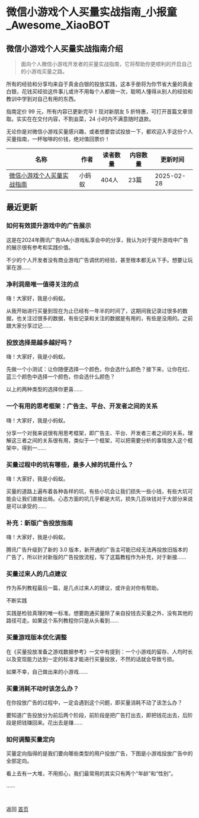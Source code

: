 # 微信小游戏个人买量实战指南_小报童_Awesome_XiaoBOT

## 微信小游戏个人买量实战指南介绍
> 面向个人微信小游戏开发者的买量实战指南，它将帮助你更顺利的开启自己的小游戏买量之路。    
    
所有的经验和分享均来自于真金白银的投放实践，这本手册将为你节省大量的真金白银，花钱买经验这件事儿或许不用每个人都做一次，聪明人懂得从别人的经验和教训中学到对自己有用的东西。    
    
指南定价 99 元，所有内容已更新完毕！现对新朋友 5 折特惠，可打开首篇文章领取。实实在在交付内容，不割韭菜，24 小时内不满意随时退款。    
    
无论你是对微信小游戏买量感兴趣，或者想要尝试投放一下，都欢迎入手这份个人买量指南，一杯咖啡的价钱，绝对值回票价！  
  


|名称|作者|读者数量|内容数量|更新时间|
|---|---|---|---|---|
|[微信小游戏个人买量实战指南](https://xiaobot.net/p/wxminigamemlsz?refer=0b133df9-27dc-423b-8101-639049001c13)|小蚂蚁|404人|23篇|2025-02-28|

## 最近更新
### 如何有效提升游戏中的广告展示

这是在2024年腾讯广告IAA小游戏私享会中的分享，我认为对于提升游戏中广告的展示很有参考和实践价值。

不少的个人开发者没有商业游戏广告调优的经验，甚至根本都无从下手。想要让玩家在游......

### 净利润是唯一值得关注的点

嗨！大家好，我是小蚂蚁。

从我开始进行买量到现在为止已经有一年半的时间了，这期间我记录过很多的数据，也关注过很多的数据，有些记录和关注的数据是有用的，有些是没用的。之前跟大家分享过记......

### 投放选择是越多越好吗？

嗨！大家好，我是小蚂蚁。

先做一个小测试：让你随便选择一个颜色，你会选什么颜色？接下来，让你在红、蓝三个颜色中选择一个颜色，你会选什么颜色？

以上的两种类型的选择你更喜......

### 一个有用的思考框架：广告主、平台、开发者之间的关系

嗨！大家好，我是小蚂蚁。

分享一个对我来说很有用思考框架，即广告主、平台、开发者三者之间的关系，理解这三者之间的关系很有用，类似于一个框架，可以把需要分析的事情放入这个框架中，得到一......

### 买量过程中的坑有哪些，最多人掉的坑是什么？

嗨！大家好，我是小蚂蚁。

买量的道路上遍布着各种各样的坑，有些小坑会让我们损失一些小钱，有些大坑可能会让我们直接出局。心态方面的坑几乎都是大坑，损失几百块钱对于大部分来说是可以承受的......

### 补充：新版广告投放指南

嗨！大家好，我是小蚂蚁。

腾讯广告升级到了新的 3.0 版本，新开通的广告主可能已经无法再投放旧版本的广告了，所以针对新版的广告投放流程，写了这篇教程作为补充，对于新接......

### 买量过来人的几点建议

作为系列教程最后一篇，是几点过来人的建议，或许会对你有帮助。

不断实践

实践是检验真理的唯一标准。想要跑通买量除了亲自投钱去买量之外，没有其他的路径可走。如果这个系列教程你只是从头看到......

### 买量游戏版本优化调整

在《买量投放准备之游戏数据参考》一文中有提到：一个小游戏的留存、人均时长以及变现能力达到一定的标准才能进行买量投放，不然的话就会导致亏损。

如果不幸，自己做出来的小游戏......

### 买量消耗不动时该怎么办？

在你投放广告的过程中，一定会遇到这个问题，即买量消耗不动了该怎么办？

要知道广告投放分为前后两个阶段，前阶段是把广告打出去，即把钱花出去，后阶段是把钱赚回来。花出去是赚......

### 如何调整买量定向

买量定向指得的是我们要向哪些类型的用户投放广告，下图是小游戏投放广告中的全部定向。

看上去有一大堆，不用担心，我们最常用的其实只有两个“年龄”和“性别”。

......


<a href="https://github.com/Reno9527/awesome-xiaobot" style="color: white; text-decoration: none;">awesome-xiaobot</a>

返回 [首页](../README.md)

